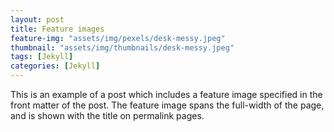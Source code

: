 ```yaml
---
layout: post
title: Feature images
feature-img: "assets/img/pexels/desk-messy.jpeg"
thumbnail: "assets/img/thumbnails/desk-messy.jpeg"
tags: [Jekyll]
categories: [Jekyll]
---
```


This is an example of a post which includes a feature image specified in the front matter of the post. The feature image spans the full-width of the page, and is shown with the title on permalink pages.

